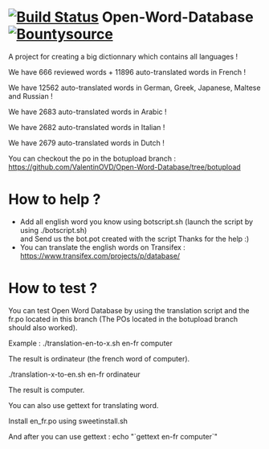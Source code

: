 # [![Build Status](https://travis-ci.org/ValentinOVD/Open-Word-Database.svg?branch=botupload)](https://travis-ci.org/ValentinOVD/Open-Word-Database) Open-Word-Database [![Bountysource](https://www.bountysource.com/badge/team?team_id=76329&style=raised)](https://www.bountysource.com/teams/vovd?utm_source=vOVD&utm_medium=shield&utm_campaign=raised)
  
A project for creating a big dictionnary which contains all languages !    
    
    
We have 666 reviewed words + 11896 auto-translated words in French !

We have 12562 auto-translated words in German, Greek, Japanese, Maltese and Russian !  
  
We have 2683 auto-translated words in Arabic !  
  
We have 2682 auto-translated words in Italian !  
  
We have 2679 auto-translated words in Dutch !     
      
    
You can checkout the po in the botupload branch : https://github.com/ValentinOVD/Open-Word-Database/tree/botupload

# How to help ?

  
 - Add all english word you know using botscript.sh (launch the script by using ./botscript.sh)  
 and Send us the bot.pot created with the script
 Thanks for the help :)
 - You can translate the english words on Transifex : https://www.transifex.com/projects/p/database/
  
  
# How to test ?
  You can test Open Word Database by using the translation script and the fr.po located in this branch (The POs located in the botupload branch should also worked).  

  Example :
  ./translation-en-to-x.sh en-fr computer
  		
  The result is ordinateur (the french word of computer).  
			
		
  ./translation-x-to-en.sh en-fr ordinateur
  		
  The result is computer.  
		
You can also use gettext for translating word.  
		
Install en_fr.po using sweetinstall.sh  
		
And after you can use gettext : echo "\`gettext en-fr computer\`"
